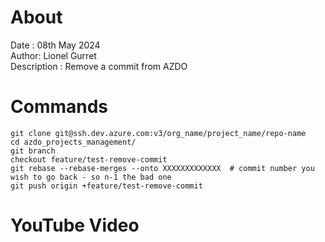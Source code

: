 # About
Date : 08th May 2024  
Author: Lionel Gurret  
Description : Remove a commit from AZDO

# Commands
```
git clone git@ssh.dev.azure.com:v3/org_name/project_name/repo-name
cd azdo_projects_management/
git branch
checkout feature/test-remove-commit
git rebase --rebase-merges --onto XXXXXXXXXXXXX  # commit number you wish to go back - so n-1 the bad one
git push origin +feature/test-remove-commit
```

# YouTube Video
[](Link)

